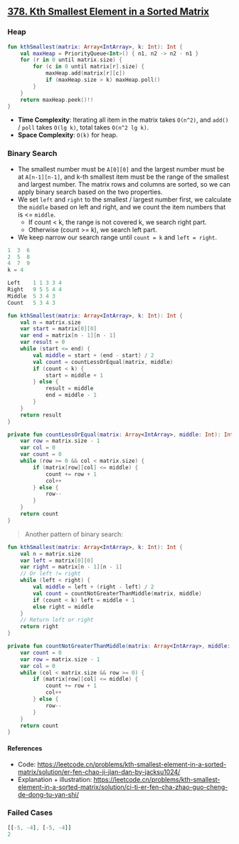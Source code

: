 ## [378. Kth Smallest Element in a Sorted Matrix](https://leetcode.com/problems/kth-smallest-element-in-a-sorted-matrix/)

### Heap
```kotlin
fun kthSmallest(matrix: Array<IntArray>, k: Int): Int {
    val maxHeap = PriorityQueue<Int>() { n1, n2 -> n2 - n1 }
    for (r in 0 until matrix.size) {
        for (c in 0 until matrix[r].size) {
            maxHeap.add(matrix[r][c])
            if (maxHeap.size > k) maxHeap.poll()
        }
    }
    return maxHeap.peek()!!
}
```

* **Time Complexity**: Iterating all item in the matrix takes `O(n^2)`, and `add()` / `poll` takes `O(lg k)`, total takes `O(n^2 lg k)`.
* **Space Complexity**: `O(k)` for heap.

### Binary Search
* The smallest number must be `A[0][0]` and the largest number must be at `A[n-1][n-1]`, and k-th smallest item must be the range of the smallest and largest number. The matrix rows and columns are sorted, so we can apply binary search based on the two properties.
* We set `left` and `right` to the smallest / largest number first, we calculate the `middle` based on left and right, and we count the item numbers that is <= `middle`.
    * If count < k, the range is not covered k, we search right part.
    * Otherwise (count >= k), we search left part.
* We keep narrow our search range until `count = k` and `left = right`. 

```js
1  3  6
2  5  8
4  7  9
k = 4

Left    1 1 3 3 4
Right   9 5 5 4 4
Middle  5 3 4 3
Count   5 3 4 3
```

```kotlin
fun kthSmallest(matrix: Array<IntArray>, k: Int): Int {
    val n = matrix.size
    var start = matrix[0][0]
    var end = matrix[n - 1][n - 1]
    var result = 0
    while (start <= end) {
        val middle = start + (end - start) / 2
        val count = countLessOrEqual(matrix, middle)
        if (count < k) {
            start = middle + 1
        } else {
            result = middle
            end = middle - 1
        }
    }
    return result
}

private fun countLessOrEqual(matrix: Array<IntArray>, middle: Int): Int {
    var row = matrix.size - 1
    var col = 0
    var count = 0
    while (row >= 0 && col < matrix.size) {
        if (matrix[row][col] <= middle) {
            count += row + 1
            col++
        } else {
            row--
        }
    }
    return count
}
```

> Another pattern of binary search:

```kotlin
fun kthSmallest(matrix: Array<IntArray>, k: Int): Int {
    val n = matrix.size
    var left = matrix[0][0]
    var right = matrix[n - 1][n - 1]
    // Or left != right
    while (left < right) {
        val middle = left + (right - left) / 2
        val count = countNotGreaterThanMiddle(matrix, middle)
        if (count < k) left = middle + 1
        else right = middle
    }
    // Return left or right
    return right
}

private fun countNotGreaterThanMiddle(matrix: Array<IntArray>, middle: Int): Int {
    var count = 0
    var row = matrix.size - 1
    var col = 0
    while (col < matrix.size && row >= 0) {
        if (matrix[row][col] <= middle) {
            count += row + 1
            col++
        } else {
            row--
        }
    }
    return count
}
```

#### References
* Code: https://leetcode.cn/problems/kth-smallest-element-in-a-sorted-matrix/solution/er-fen-chao-ji-jian-dan-by-jacksu1024/
* Explanation + illustration: https://leetcode.cn/problems/kth-smallest-element-in-a-sorted-matrix/solution/ci-ti-er-fen-cha-zhao-guo-cheng-de-dong-tu-yan-shi/

### Failed Cases
```js
[[-5, -4], [-5, -4]]
2
```